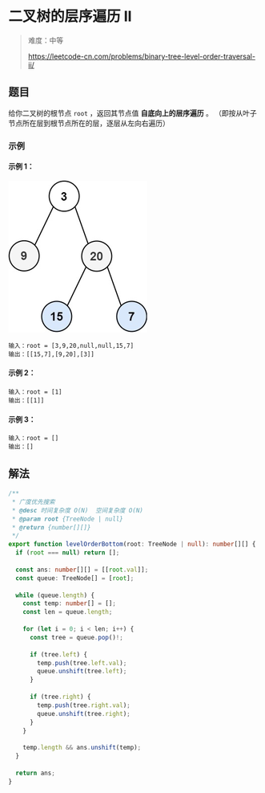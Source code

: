 # 二叉树的层序遍历 II

> 难度：中等
>
> https://leetcode-cn.com/problems/binary-tree-level-order-traversal-ii/

## 题目

给你二叉树的根节点 `root` ，返回其节点值 **自底向上的层序遍历** 。 （即按从叶子节点所在层到根节点所在的层，逐层从左向右遍历）

### 示例

#### 示例 1：

![binary-tree-level-order-traversal-ii.jpg](../../assets/images/problemset/binary-tree-level-order-traversal-ii.jpg)

```
输入：root = [3,9,20,null,null,15,7]
输出：[[15,7],[9,20],[3]]
```

#### 示例 2：

```
输入：root = [1]
输出：[[1]]
```

#### 示例 3：

```
输入：root = []
输出：[]
```

## 解法

```typescript
/**
 * 广度优先搜索
 * @desc 时间复杂度 O(N)  空间复杂度 O(N)
 * @param root {TreeNode | null}
 * @return {number[][]}
 */
export function levelOrderBottom(root: TreeNode | null): number[][] {
  if (root === null) return [];

  const ans: number[][] = [[root.val]];
  const queue: TreeNode[] = [root];

  while (queue.length) {
    const temp: number[] = [];
    const len = queue.length;

    for (let i = 0; i < len; i++) {
      const tree = queue.pop()!;

      if (tree.left) {
        temp.push(tree.left.val);
        queue.unshift(tree.left);
      }

      if (tree.right) {
        temp.push(tree.right.val);
        queue.unshift(tree.right);
      }
    }

    temp.length && ans.unshift(temp);
  }

  return ans;
}
```
